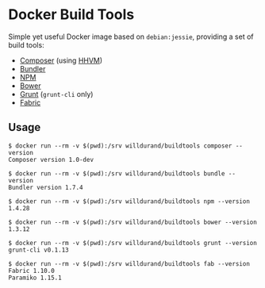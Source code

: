 Docker Build Tools
==================

Simple yet useful Docker image based on `debian:jessie`, providing a set of
build tools:

* [Composer](https://getcomposer.org/) (using [HHVM](https://getcomposer.org/))
* [Bundler](http://bundler.io/)
* [NPM](https://www.npmjs.com/)
* [Bower](http://bower.io/)
* [Grunt](http://gruntjs.com/) (`grunt-cli` only)
* [Fabric](http://www.fabfile.org/)


Usage
-----

    $ docker run --rm -v $(pwd):/srv willdurand/buildtools composer --version
    Composer version 1.0-dev

    $ docker run --rm -v $(pwd):/srv willdurand/buildtools bundle --version
    Bundler version 1.7.4

    $ docker run --rm -v $(pwd):/srv willdurand/buildtools npm --version
    1.4.28

    $ docker run --rm -v $(pwd):/srv willdurand/buildtools bower --version
    1.3.12

    $ docker run --rm -v $(pwd):/srv willdurand/buildtools grunt --version
    grunt-cli v0.1.13

    $ docker run --rm -v $(pwd):/srv willdurand/buildtools fab --version
    Fabric 1.10.0
    Paramiko 1.15.1
